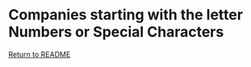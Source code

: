 # Companies starting with the letter Numbers or Special Characters

[Return to README](../README.md)
